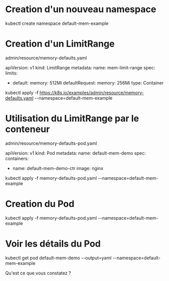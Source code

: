 # Creation d'un nouveau namespace
kubectl create namespace default-mem-example

# Creation d'un LimitRange 

admin/resource/memory-defaults.yaml 

apiVersion: v1
kind: LimitRange
metadata:
  name: mem-limit-range
spec:
  limits:
  - default:
      memory: 512Mi
    defaultRequest:
      memory: 256Mi
    type: Container

kubectl apply -f https://k8s.io/examples/admin/resource/memory-defaults.yaml --namespace=default-mem-example

# Utilisation du LimitRange par le conteneur

admin/resource/memory-defaults-pod.yaml 

apiVersion: v1
kind: Pod
metadata:
  name: default-mem-demo
spec:
  containers:
  - name: default-mem-demo-ctr
    image: nginx

kubectl apply -f memory-defaults-pod.yaml --namespace=default-mem-example

# Creation du Pod
kubectl apply -f memory-defaults-pod.yaml --namespace=default-mem-example

# Voir les détails du Pod
kubectl get pod default-mem-demo --output=yaml --namespace=default-mem-example

Qu'est ce que vous constatez ?
